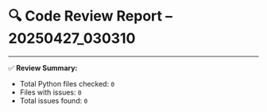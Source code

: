 # 🔍 Code Review Report – 20250427_030310

---

✅ **Review Summary:**
- Total Python files checked: `0`
- Files with issues: `0`
- Total issues found: `0`
